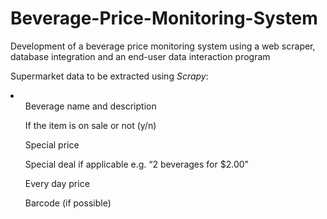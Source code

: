 # Beverage-Price-Monitoring-System
Development of a beverage price monitoring system using a web scraper, database integration and an end-user data interaction program

 Supermarket data to be extracted using <i>Scrapy</i>:
 <li>    
  <ul>Beverage name and description</ul>
  <ul>If the item is on sale or not (y/n)</ul>
  <ul>Special price</ul>
  <ul>Special deal if applicable e.g. “2 beverages for $2.00”</ul> 
  <ul>Every day price</ul> 
  <ul>Barcode (if possible)</ul>
</li>
